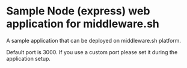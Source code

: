 # Sample Node (express) web application for middleware.sh

A sample application that can be deployed on middleware.sh platform.

Default port is 3000. If you use a custom port please set it during the application setup. 